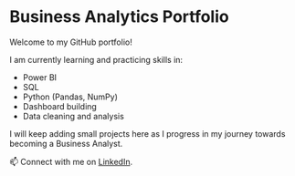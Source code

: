 # Business Analytics Portfolio

Welcome to my GitHub portfolio!

I am currently learning and practicing skills in:
- Power BI
- SQL
- Python (Pandas, NumPy)
- Dashboard building
- Data cleaning and analysis

I will keep adding small projects here as I progress in my journey towards becoming a Business Analyst.

📫 Connect with me on [LinkedIn](https://www.linkedin.com/in/aakanksha-businessanalyst).

